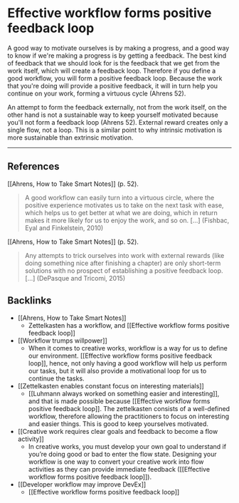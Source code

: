 # Effective workflow forms positive feedback loop
A good way to motivate ourselves is by making a progress, and a good way to know if we're making a progress is by getting a feedback. The best kind of feedback that we should look for is the feedback that we get from the work itself, which will create a feedback loop. Therefore if you define a good workflow, you will form a positive feedback loop. Because the work that you're doing will provide a positive feedback, it will in turn help you continue on your work, forming a virtuous cycle (Ahrens 52).

An attempt to form the feedback externally, not from the work itself, on the other hand is not a sustainable way to keep yourself motivated because you'll not form a feedback loop (Ahrens 52). External reward creates only a single flow, not a loop. This is a similar point to why intrinsic motivation is more sustainable than extrinsic motivation.

- - -
## References
[[Ahrens, How to Take Smart Notes]] (p. 52).
> A good workflow can easily turn into a virtuous circle, where the positive experience motivates us to take on the next task with ease, which helps us to get better at what we are doing, which in return makes it more likely for us to enjoy the work, and so on. [...] (Fishbac, Eyal and Finkelstein, 2010)

[[Ahrens, How to Take Smart Notes]] (p. 52).
> Any attempts to trick ourselves into work with external rewards (like doing something nice after finishing a chapter) are only short-term solutions with no prospect of establishing a positive feedback loop. [...] (DePasque and Tricomi, 2015)

## Backlinks
* [[Ahrens, How to Take Smart Notes]]
	* Zettelkasten has a workflow, and [[Effective workflow forms positive feedback loop]]
* [[Workflow trumps willpower]]
	* When it comes to creative works, workflow is a way for us to define our environment. [[Effective workflow forms positive feedback loop]], hence, not only having a good workflow will help us perform our tasks, but it will also provide a motivational loop for us to continue the tasks.
* [[Zettelkasten enables constant focus on interesting materials]]
	* [[Luhmann always worked on something easier and interesting]], and that is made possible because [[Effective workflow forms positive feedback loop]]. The zettelkasten consists of a well-defined workflow, therefore allowing the practitioners to focus on interesting and easier things. This is good to keep yourselves motivated.
* [[Creative work requires clear goals and feedback to become a flow activity]]
	* In creative works, you must develop your own goal to understand if you’re doing good or bad to enter the flow state. Designing your workflow is one way to convert your creative work into flow activities as they can provide immediate feedback ([[Effective workflow forms positive feedback loop]]).
* [[Developer workflow may improve DevEx]]
	* [[Effective workflow forms positive feedback loop]]

<!-- #evergreen #habit -->

<!-- {BearID:A5BFCD5C-79B3-4F89-B000-AE111CE7AF9D-76148-0002911E49CED59E} -->
